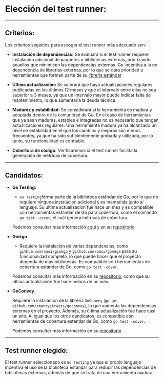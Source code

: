 # Elección del test runner:

---

## Criterios:

Los criterios seguidos para escoger el test runner más adecuado son:

- **Instalación de dependencias:** Se evaluará si el test runner requiere instalación adicional de paquetes o bibliotecas externas, priorizando aquellos que minimicen las dependencias externas. Go incentiva a la no dependencia de librerías externas, por lo que se dará prioridad a herramientas que formen parte de su [librería estándar](https://pkg.go.dev/std)

- **Última actualización:** Se valorará que haya actualizaciones regulares publicadas en los últimos 12 meses y que el intervalo entre ellas no sea superior a 3 meses, ya que un intervalo mayor puede indicar falta de mantenimiento, lo que aumentaría la deuda técnica.

- **Madurez y estabilidad:** Se considerará si la herramienta es madura y adoptada dentro de la comunidad de Go. En el caso de herramientas que ya sean maduras, estables e integradas no es necesario que tengan actualizaciones regulares. Una herramienta madura ya ha alcanzado un nivel de estabilidad en el que los cambios y mejoras son menos frecuentes, ya que ha sido suficientemente probada y utilizada, por lo tanto, su funcionalidad es confiable.

- **Cobertura de código:** Verificaremos si el test runner facilita la generación de métricas de cobertura.

---

## Candidatos:

- **Go Testing:** 
	- `Go Testing`forma parte de la biblioteca estándar de Go, por lo que no requiere ninguna instalación adicional y es mantenida junto al lenguaje. Su última actualización fue hace un mes y es compatible con herramientas estándar de Go para cobertura, como el comando `go test -cover`, el cuál genera métricas de cobertura.

	Podemos consultar más información [aquí](https://pkg.go.dev/testing) y en su [repositorio](https://github.com/golang/go/blob/master/src/testing/testing.go)
	
 
- **Ginkgo**
	- Requiere la instalación de varias dependencias, como `github.com/onsi/ginkgo` y `github.com/onsi/gomega` para su funcionalidad completa, lo que puede hacer que el proyecto dependa de más bibliotecas. Es compatible con herramientas de cobertura estándar de Go, como `go test -cover`. 
	  
	Podemos consultar más información en su [repositorio](https://github.com/onsi/ginkgo), como que su última actualización fue hace menos de un mes.


- **GoConvey**
	
	Requiere la instalación de la librería `GoConvey` (`go get github.com/smartystreets/goconvey`), lo que aumenta las dependencias externas en el proyecto. Además, su última actualización fue hace casi un año. Al igual que los otros candidatos, es compatible con herramientas de cobertura estándar de Go, como `go test -cover`. 
	  
	Podemos consultar más información en su [repositorio](https://github.com/smartystreets/goconvey)
	
---

## Test runner elegido:

El test runner seleccionado es `Go Testing` ya que el propio lenguaje incentiva el uso de la biblioteca estándar para reducir las dependencias de bibliotecas externas, además de que se trata de una herramienta madura. 


